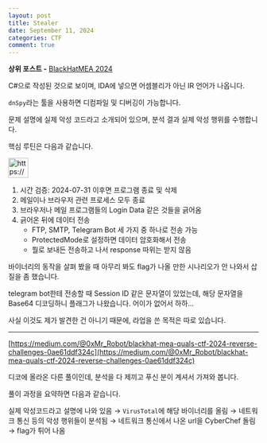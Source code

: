 ```yaml
---
layout: post
title: Stealer
date: September 11, 2024
categories: CTF
comment: true
---
```

**상위 포스트 -** [BlackHatMEA 2024](/2024-09/BlackHatMEA_2024)


C#으로 작성된 것으로 보이며, IDA에 넣으면 어셈블리가 아닌 IR 언어가 나옵니다.

`dnSpy`라는 툴을 사용하면 디컴파일 및 디버깅이 가능합니다.

문제 설명에 실제 악성 코드라고 소개되어 있으며, 분석 결과 실제 악성 행위를 수행합니다.

핵심 루틴은 다음과 같습니다.

<aside>
<img src="https://www.notion.so/icons/key-antique_gray.svg" alt="https://www.notion.so/icons/key-antique_gray.svg" width="40px" />

1. 시간 검증: 2024-07-31 이후면 프로그램 종료 및 삭제
2. 메일이나 브라우저 관련 프로세스 모두 종료
3. 브라우저나 메일 프로그램들의 Login Data 같은 것들을 긁어옴
4. 긁어온 뒤에 데이터 전송
    - FTP, SMTP, Telegram Bot 세 가지 중 하나로 전송 가능
    - ProtectedMode로 설정하면 데이터 암호화해서 전송
    - 뭘로 보내든 전송하고 나서 response 따위는 받지 않음
</aside>

바이너리의 동작을 살펴 봤을 때 아무리 봐도 flag가 나올 만한 시나리오가 안 나와서 삽질을 좀 했습니다.

telegram bot한테 전송할 때 Session ID 같은 문자열이 있었는데, 해당 문자열을 Base64 디코딩하니 플래그가 나왔습니다. 어이가 없어서 하하…

사실 이것도 제가 발견한 건 아니기 때문에, 라업을 쓴 목적은 따로 있습니다.

---

[https://medium.com/@0xMr_Robot/blackhat-mea-quals-ctf-2024-reverse-challenges-0ae61ddf324c](https://medium.com/@0xMr_Robot/blackhat-mea-quals-ctf-2024-reverse-challenges-0ae61ddf324c)

디코에 올라온 다른 풀이인데, 분석을 다 제끼고 푸신 분이 계셔서 가져와 봅니다.

풀이 과정을 요약하면 다음과 같습니다.

실제 악성코드라고 설명에 나와 있음 → `VirusTotal`에 해당 바이너리를 올림 → 네트워크 통신 등의 악성 행위들이 분석됨 → 네트워크 통신에서 나온 url을 CyberChef 돌림 → flag가 튀어 나옴